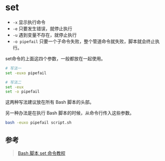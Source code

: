 # set

- `-x` 显示执行命令
- `-e` 只要发生错误，就停止执行
- `-u` 遇到变量不存在，就停止执行
- `-o pipefail` 只要一个子命令失败，整个管道命令就失败，脚本就会终止执行。

set命令的上面这四个参数，一般都放在一起使用。

```bash
# 写法一
set -euxo pipefail

# 写法二
set -eux
set -o pipefail
```

这两种写法建议放在所有 Bash 脚本的头部。

另一种办法是在执行 Bash 脚本的时候，从命令行传入这些参数。

```bash
bash -euxo pipefail script.sh
```

## 参考

> [Bash 脚本 set 命令教程](http://www.ruanyifeng.com/blog/2017/11/bash-set.html)
